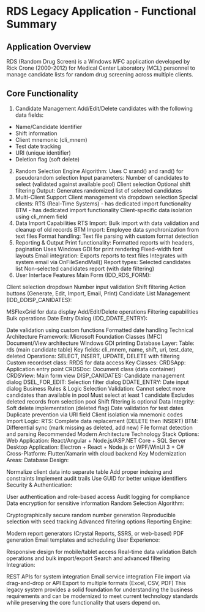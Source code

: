 ﻿# RDS Legacy Application - Functional Summary

## Application Overview
RDS (Random Drug Screen) is a Windows MFC application developed by Rick Crone (2000-2012) for Medical Center Laboratory (MCL) personnel to manage candidate lists for random drug screening across multiple clients.

## Core Functionality
1. Candidate Management
Add/Edit/Delete candidates with the following data fields:
* Name/Candidate Identifier
* Shift information
* Client mnemonic (cli_mnem)
* Test date tracking
* URI (unique identifier)
* Deletion flag (soft delete)
2. Random Selection Engine
Algorithm: Uses C srand() and rand() for pseudorandom selection
Input parameters:
Number of candidates to select (validated against available pool)
Client selection
Optional shift filtering
Output: Generates randomized list of selected candidates
3. Multi-Client Support
Client management via dropdown selection
Special clients:
RTS (Real-Time Systems) - has dedicated import functionality
BTM - has dedicated import functionality
Client-specific data isolation using cli_mnem field
4. Data Import Capabilities
RTS Import: Bulk import with data validation and cleanup of old records
BTM Import: Employee data synchronization from text files
Format handling: Text file parsing with custom format detection
5. Reporting & Output
Print functionality:
Formatted reports with headers, pagination
Uses Windows GDI for print rendering
Fixed-width font layouts
Email integration:
Exports reports to text files
Integrates with system email via OnFileSendMail()
Report types:
Selected candidates list
Non-selected candidates report (with date filtering)
6. User Interface Features
Main Form (IDD_RDS_FORM):

Client selection dropdown
Number input validation
Shift filtering
Action buttons (Generate, Edit, Import, Email, Print)
Candidate List Management (IDD_DDISP_CANIDATES):

MSFlexGrid for data display
Add/Edit/Delete operations
Filtering capabilities
Bulk operations
Date Entry Dialog (IDD_DDATE_ENTRY):

Date validation using custom functions
Formatted date handling
Technical Architecture
Framework:
Microsoft Foundation Classes (MFC)
Document/View architecture
Windows GDI printing
Database Layer:
Table: rds (main candidate table)
Key fields: cli_mnem, name, shift, uri, test_date, deleted
Operations: SELECT, INSERT, UPDATE, DELETE with filtering
Custom recordset class: RRDS for data access
Key Classes:
CRDSApp: Application entry point
CRDSDoc: Document class (data container)
CRDSView: Main form view
DISP_CANIDATES: Candidate management dialog
DSEL_FOR_EDIT: Selection filter dialog
DDATE_ENTRY: Date input dialog
Business Rules & Logic
Selection Validation:
Cannot select more candidates than available in pool
Must select at least 1 candidate
Excludes deleted records from selection pool
Shift filtering is optional
Data Integrity:
Soft delete implementation (deleted flag)
Date validation for test dates
Duplicate prevention via URI field
Client isolation via mnemonic codes
Import Logic:
RTS: Complete data replacement (DELETE then INSERT)
BTM: Differential sync (mark missing as deleted, add new)
File format detection and parsing
Recommended Modern Architecture
Technology Stack Options:
Web Application: React/Angular + Node.js/ASP.NET Core + SQL Server
Desktop Application: Electron + React + Node.js or WPF/WinUI 3 + C#
Cross-Platform: Flutter/Xamarin with cloud backend
Key Modernization Areas:
Database Design:

Normalize client data into separate table
Add proper indexing and constraints
Implement audit trails
Use GUID for better unique identifiers
Security & Authentication:

User authentication and role-based access
Audit logging for compliance
Data encryption for sensitive information
Random Selection Algorithm:

Cryptographically secure random number generation
Reproducible selection with seed tracking
Advanced filtering options
Reporting Engine:

Modern report generators (Crystal Reports, SSRS, or web-based)
PDF generation
Email templates and scheduling
User Experience:

Responsive design for mobile/tablet access
Real-time data validation
Batch operations and bulk import/export
Search and advanced filtering
Integration:

REST APIs for system integration
Email service integration
File import via drag-and-drop or API
Export to multiple formats (Excel, CSV, PDF)
This legacy system provides a solid foundation for understanding the business requirements and can be modernized to meet current technology standards while preserving the core functionality that users depend on.
